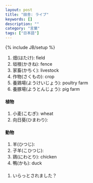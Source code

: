 ```yaml
---
layout: post
title: "田舎: ライブ"
keywords: []
description: ""
category: "言葉"
tags: ["日本語"]
---
```

{% include JB/setup %}

1. 畑(はたけ): field
2. 垣根(かきね): fence
3. 家畜(かちく): livestock
4. 作物(さくもの): crop
5. 養鶏場(ようけいじょう): poultry farm
6. 養豚場(ようとんじょう): pig farm




#### 植物
1. 小麦(こむぎ): wheat
2. 向日葵(ひまわり):

#### 動物
1. 羊(ひつじ):
2. 子羊(こひつじ):
3. 鶏(にわとり): chicken
4. 鴨(かも): duck



#### 
1. いらっとされました？

